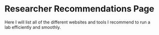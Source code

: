 # Researcher Recommendations Page

Here I will list all of the different websites and tools I recommend to run a lab efficiently and smoothly.
